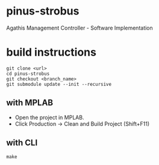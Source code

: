 # pinus-strobus

Agathis Management Controller - Software Implementation

# build instructions

    git clone <url>
    cd pinus-strobus
    git checkout <branch_name>
    git submodule update --init --recursive

## with MPLAB

- Open the project in MPLAB.
- Click Production -> Clean and Build Project (Shift+F11)

## with CLI

    make
